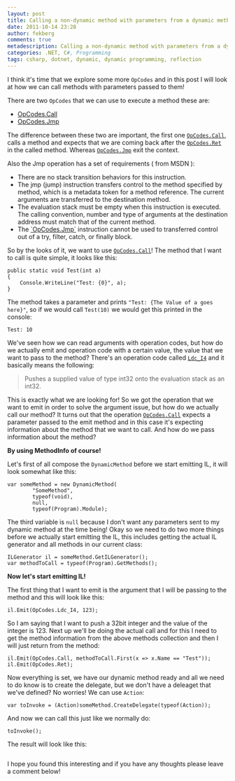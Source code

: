 ```yaml
---
layout: post
title: Calling a non-dynamic method with parameters from a dynamic method 
date: 2011-10-14 23:28
author: fekberg
comments: true
metadescription: Calling a non-dynamic method with parameters from a dynamic method 
categories: .NET, C#, Programming
tags: csharp, dotnet, dynamic, dynamic programming, reflection
---
```

I think it's time that we explore some more `OpCodes` and in this post I will look at how we can call methods with parameters passed to them!

There are two `OpCodes` that we can use to execute a method these are<!--excerpt-->:

<ul>
	<li><a href="http://msdn.microsoft.com/en-us/library/system.reflection.emit.opcodes.call.aspx">OpCodes.Call</a></li>
	<li><a href="http://msdn.microsoft.com/en-us/library/system.reflection.emit.opcodes.jmp.aspx">OpCodes.Jmp</a></li>
</ul>

The difference between these two are important, the first one <a href="http://msdn.microsoft.com/en-us/library/system.reflection.emit.opcodes.call.aspx">`OpCodes.Call`</a>, calls a method and expects that we are coming back after the <a href="http://msdn.microsoft.com/en-us/library/system.reflection.emit.opcodes.ret.aspx">`OpCodes.Ret`</a> in the called method. Whereas <a href="http://msdn.microsoft.com/en-us/library/system.reflection.emit.opcodes.jmp.aspx">`OpCodes.Jmp`</a> exit the context.

Also the Jmp operation has a set of requirements ( from MSDN ):
<ul>
	<li>There are no stack transition behaviors for this instruction.</li>
	<li>The jmp (jump) instruction transfers control to the method specified by method, which is a metadata token for a method reference. The current arguments are transferred to the destination method.</li>
	<li>The evaluation stack must be empty when this instruction is executed. The calling convention, number and type of arguments at the destination address must match that of the current method.</li>
	<li>The <a href="http://msdn.microsoft.com/en-us/library/system.reflection.emit.opcodes.jmp.aspx">`OpCodes.Jmp`</a> instruction cannot be used to transferred control out of a try, filter, catch, or finally block.</li>
</ul>

So by the looks of it, we want to use <a href="http://msdn.microsoft.com/en-us/library/system.reflection.emit.opcodes.call.aspx">`OpCodes.Call`</a>! The method that I want to call is quite simple, it looks like this:

	public static void Test(int a)
	{
	    Console.WriteLine("Test: {0}", a);
	}

The method takes a parameter and prints `"Test: {The Value of a goes here}"`, so if we would call `Test(10)` we would get this printed in the console:

	Test: 10

We've seen how we can read arguments with operation codes, but how do we actually emit and operation code with a certain value, the value that we want to pass to the method? There's an operation code called <a href="http://msdn.microsoft.com/en-us/library/system.reflection.emit.opcodes.ldc_i4.aspx">`Ldc_I4`</a> and it basically means the following:

<blockquote>Pushes a supplied value of type int32 onto the evaluation stack as an int32.</blockquote>

This is exactly what we are looking for! So we got the operation that we want to emit in order to solve the argument issue, but how do we actually call our method? It turns out that the operation <a href="http://msdn.microsoft.com/en-us/library/system.reflection.emit.opcodes.call.aspx">`OpCodes.Call`</a> expects a parameter passed to the emit method and in this case it's expecting information about the method that we want to call. And how do we pass information about the method?

<strong>By using MethodInfo of course!</strong>

Let's first of all compose the `DynamicMethod` before we start emitting IL, it will look somewhat like this:

	var someMethod = new DynamicMethod(
	        "SomeMethod",
	        typeof(void),
	        null,
	        typeof(Program).Module);

The third variable is `null` because I don't want any parameters sent to my dynamic method at the time being! Okay so we need to do two more things before we actually start emitting the IL, this includes getting the actual IL generator and all methods in our current class:

	ILGenerator il = someMethod.GetILGenerator();
	var methodToCall = typeof(Program).GetMethods();

<strong>Now let's start emitting IL!</strong>

The first thing that I want to emit is the argument that I will be passing to the method and this will look like this:

	il.Emit(OpCodes.Ldc_I4, 123);

So I am saying that I want to push a 32bit integer and the value of the integer is 123. Next up we'll be doing the actual call and for this I need to get the method information from the above methods collection and then I will just return from the method:

	il.Emit(OpCodes.Call, methodToCall.First(x => x.Name == "Test"));
	il.Emit(OpCodes.Ret);

Now everything is set, we have our dynamic method ready and all we need to do know is to create the delegate, but we don't have a deleaget that we've defined? No worries! We can use `Action`:

	var toInvoke = (Action)someMethod.CreateDelegate(typeof(Action));

And now we can call this just like we normally do:

	toInvoke();

The result will look like this:

<img src="http://cdn.filipekberg.se/fekberg-blog/calling-a-non-dynamic-method-with-parameters-from-a-dynamic-method/dynamicmethod_call.png" alt="" />

I hope you found this interesting and if you have any thoughts please leave a comment below!
